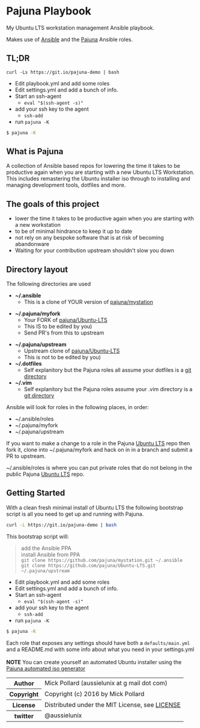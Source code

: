 # Pajuna Playbook

My Ubuntu LTS workstation management Ansible playbook.

Makes use of [Ansible](https://github.com/ansible/ansible/) and the  [Pajuna](https://github.com/pajuna/Ubuntu-LTS) Ansible roles.

## TL;DR

`curl -Ls https://git.io/pajuna-demo | bash`

* Edit playbook.yml and add some roles
* Edit settings.yml and add a bunch of info.
* Start an ssh-agent
  * `eval "$(ssh-agent -s)"`
* add your ssh key to the agent
  * `ssh-add`
* run `pajuna -K`
```bash
$ pajuna -K
```

## What is Pajuna

A collection of Ansible based repos for lowering the time it takes to be productive again when you are starting with a new Ubuntu LTS Workstation.
This includes remastering the Ubuntu installer iso through to installing and managing development tools, dotfiles and more.

## The goals of this project

* lower the time it takes to be productive again when you are starting with a new workstation
* to be of minimal hindrance to keep it up to date
* not rely on any bespoke software that is at risk of becoming abandonware
* Waiting for your contribution upstream shouldn't slow you down

## Directory layout

The following directories are used

* **~/.ansible**
    * This is a clone of YOUR version of [pajuna/mystation](https://github.com/pajuna/mystation)
- **~/.pajuna/myfork**
    * Your FORK of [pajuna/Ubuntu-LTS](https://github.com/pajuna/Ubuntu-LTS)
    * This IS to be edited by you)
    * Send PR's from this to upstream
* **~/.pajuna/upstream**
    * Upstream clone of [pajuna/Ubuntu-LTS](https://github.com/pajuna/Ubuntu-LTS)
    * This is not to be edited by you)
* **~/.dotfiles**
    * Self explanitory but the Pajuna roles all assume your dotfiles is a [git directory](https://github.com/pajuna/dotfiles)
* **~/.vim**
    * Self explanitory but the Pajuna roles assume your .vim directory is a [git directory](https://github.com/pajuna/vimrc)

Ansible will look for roles in the following places, in order:

* ~/.ansible/roles
* ~/.pajuna/myfork
* ~/.pajuna/upstream

If you want to make a change to a role in the Pajuna [Ubuntu LTS](https://github.com/pajuna/Ubuntu-LTS) repo then fork it, clone into ~/.pajuna/myfork and hack on in in a branch and submit a PR to upstream.

~/.ansible/roles is where you can put private roles that do not belong in the public Pajuna [Ubuntu LTS](https://github.com/pajuna/Ubuntu-LTS) repo.

## Getting Started

With a clean fresh minimal install of Ubuntu LTS the following bootstrap script is all you need to get up and running with Pajuna.

```bash
curl -L https://git.io/pajuna-demo | bash
```
This bootstrap script will:
  > add the Ansible PPA  
	  install Ansible from PPA  
    `git clone https://github.com/pajuna/mystation.git ~/.ansible`  
    `git clone https://github.com/pajuna/Ubuntu-LTS.git ~/.pajuna/upstream`  

* Edit playbook.yml and add some roles
* Edit settings.yml and add a bunch of info.
* Start an ssh-agent
  * `eval "$(ssh-agent -s)"`
* add your ssh key to the agent
  * `ssh-add`
* run `pajuna -K`
```bash
$ pajuna -K
```

Each role that exposes any settings should have both a `defaults/main.yml` and a README.md with some info about what you need in your settings.yml
<br />
<br />
**NOTE** You can create yourself an automated Ubuntu installer using the [Pajuna automated iso generator](https://github.com/pajuna/ubuntu-custom-iso)

<table>
  <tr>
    <th>Author</th><td>Mick Pollard (aussielunix at g mail dot com)</td>
  </tr>
  <tr>
    <th>Copyright</th><td>Copyright (c) 2016 by Mick Pollard</td>
  </tr>
  <tr>
    <th>License</th><td>Distributed under the MIT License, see <a href="https://github.com/pajuna/mystation/blob/master/LICENSE">LICENSE</a></td>
  </tr>
  <tr>
    <th>twitter </th><td>@aussielunix</td>
  </tr>
</table>
